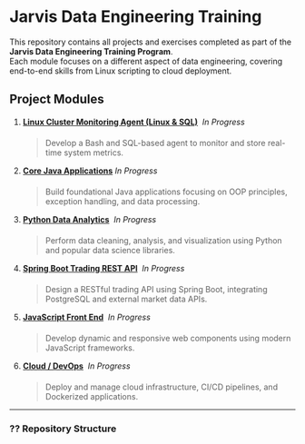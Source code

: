 # Jarvis Data Engineering Training

This repository contains all projects and exercises completed as part of the **Jarvis Data Engineering Training Program**.  
Each module focuses on a different aspect of data engineering, covering end-to-end skills from Linux scripting to cloud deployment.

## Project Modules

1. [**Linux Cluster Monitoring Agent (Linux & SQL)**](./linux_sql)  *In Progress*  
   > Develop a Bash and SQL-based agent to monitor and store real-time system metrics.

2. [**Core Java Applications**](./core_java)  *In Progress*  
   > Build foundational Java applications focusing on OOP principles, exception handling, and data processing.

3. [**Python Data Analytics**](./python_data_analytics)  *In Progress*  
   > Perform data cleaning, analysis, and visualization using Python and popular data science libraries.

4. [**Spring Boot Trading REST API**](./springboot)  *In Progress*  
   > Design a RESTful trading API using Spring Boot, integrating PostgreSQL and external market data APIs.

5. [**JavaScript Front End**](./javascript)  *In Progress*  
   > Develop dynamic and responsive web components using modern JavaScript frameworks.

6. [**Cloud / DevOps**](./cloud_devops)  *In Progress*  
   > Deploy and manage cloud infrastructure, CI/CD pipelines, and Dockerized applications.

---

### ?? Repository Structure


